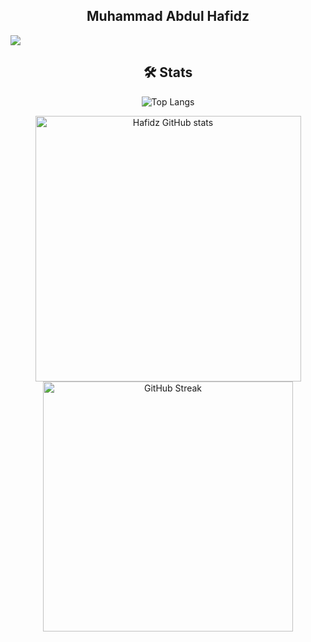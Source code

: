 
<h2 align="center">Muhammad Abdul Hafidz</h2>
<img align="center" src="https://readme-typing-svg.herokuapp.com?size=69&color=FFFFFF&background=000&center=true&vCenter=true&center=true&vCenter=true&width=1100&height=80&lines=Hello+there+%F0%9F%91%8B%2C+I'm+Hafidz!">
<div align="center">
  
## 🛠️ Stats


![Top Langs](https://github-readme-stats.vercel.app/api/top-langs/?username=mabdulhafidz&layout=compact&theme=dark)

<img width="425" src="https://github-readme-stats.vercel.app/api?username=mabdulhafidz&show_icons=true&theme=dark" alt="Hafidz GitHub stats">
<img width="400" src="https://github-readme-streak-stats.herokuapp.com?user=mabdulhafidz&theme=dark&hide_border=true&width=100%" alt="GitHub Streak">


</div>
